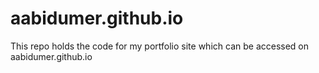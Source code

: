 # aabidumer.github.io
This repo holds the code for my portfolio site which can be accessed on aabidumer.github.io
